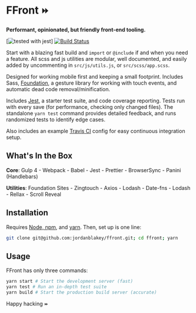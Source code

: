 # FFront `⏩`

**Performant, opinionated, but friendly front-end tooling.**

[![tested with jest](https://img.shields.io/badge/tested_with-jest-99424f.svg)] [![Build Status](https://travis-ci.org/jordanblakey/ffront.svg?branch=master)](https://travis-ci.org/jordanblakey/ffront)

Start with a blazing fast build and `import` or `@include` if and when you need a feature. All scss and js utilities are modular, well documented, and easily added by uncommenting in `src/js/utils.js`, or `src/scss/app.scss`.

Designed for working mobile first and keeping a small footprint. Includes Sass, [Foundation](https://foundation.zurb.com/sites.html), a gesture library for working with touch events, and automatic dead code removal/minification.

Includes [Jest](https://facebook.github.io/jest), a starter test suite, and code coverage reporting. Tests run with every save (for performance, checking only changed files). The standalone `yarn test` command provides detailed feedback, and runs randomized tests to identify edge cases.

Also includes an example [Travis CI](https://travis-ci.org) config for easy continuous integration setup.

## What's In the Box

**Core**: Gulp 4 - Webpack - Babel - Jest - Prettier - BrowserSync - Panini (Handlebars)

**Utilities**: Foundation Sites - Zingtouch - Axios - Lodash - Date-fns - Lodash - Rellax - Scroll Reveal

## Installation

Requires [Node, npm](https://nodejs.org/en/), and [yarn](https://yarnpkg.com/lang/en/docs/install/).
Then, set up is one line:

```sh
git clone git@github.com:jordanblakey/ffront.git; cd ffront; yarn
```

## Usage

FFront has only three commands:

```sh
yarn start # Start the development server (fast)
yarn test # Run an in-depth test suite
yarn build # Start the production build server (accurate)
```

Happy hacking `⏩`